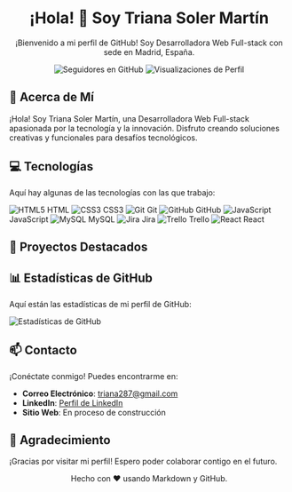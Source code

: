 <!-- Título -->
<h1 align="center">¡Hola! 👋 Soy Triana Soler Martín</h1>

<!-- Descripción -->
<p align="center">¡Bienvenido a mi perfil de GitHub! Soy Desarrolladora Web Full-stack con sede en Madrid, España.</p>

<!-- Badges -->
<p align="center">
  <!-- Badge de Seguidores de GitHub -->
  <img src="https://img.shields.io/github/followers/TrianaSolerMartin?label=Seguir&style=social" alt="Seguidores en GitHub">
  <!-- Badge de Visitas al Perfil -->
  <img src="https://komarev.com/ghpvc/?username=TrianaSolerMartin&color=brightgreen" alt="Visualizaciones de Perfil">
</p>

<!-- Sección de Acerca de Mí -->
## 📖 Acerca de Mí

¡Hola! Soy Triana Soler Martín, una Desarrolladora Web Full-stack apasionada por la tecnología y la innovación. Disfruto creando soluciones creativas y funcionales para desafíos tecnológicos.

<!-- Sección de Tecnologías -->
## 💻 Tecnologías

Aquí hay algunas de las tecnologías con las que trabajo:

![HTML5](https://img.icons8.com/color/48/000000/html-5.png) HTML
![CSS3](https://img.icons8.com/color/48/000000/css3.png) CSS3
![Git](https://img.icons8.com/color/48/000000/git.png) Git
![GitHub](https://img.icons8.com/material-rounded/48/000000/github.png) GitHub
![JavaScript](https://img.icons8.com/color/48/000000/javascript.png) JavaScript
![MySQL](https://img.icons8.com/color/48/000000/mysql.png) MySQL
![Jira](https://img.icons8.com/color/48/000000/jira.png) Jira
![Trello](https://img.icons8.com/color/48/000000/trello.png) Trello
![React](https://img.icons8.com/plasticine/48/000000/react.png) React

<!-- Sección de Proyectos Destacados -->
## 🚀 Proyectos Destacados


<!-- Sección de Estadísticas -->
## 📊 Estadísticas de GitHub

Aquí están las estadísticas de mi perfil de GitHub:

![Estadísticas de GitHub](https://github-readme-stats.vercel.app/api?username=TrianaSolerMartin&show_icons=true&theme=radical)

<!-- Sección de Contacto -->
## 📫 Contacto

¡Conéctate conmigo! Puedes encontrarme en:

- **Correo Electrónico**: [triana287@gmail.com](mailto:triana287@gmail.com)
- **LinkedIn**: [Perfil de LinkedIn](https://www.linkedin.com/in/triana-soler-mart%C3%ADn/)
- **Sitio Web**: En proceso de construcción

<!-- Sección de Agradecimiento -->
## 🙏 Agradecimiento

¡Gracias por visitar mi perfil! Espero poder colaborar contigo en el futuro.

<!-- Footer -->
<footer align="center">
  Hecho con ❤️ usando Markdown y GitHub.
</footer>
